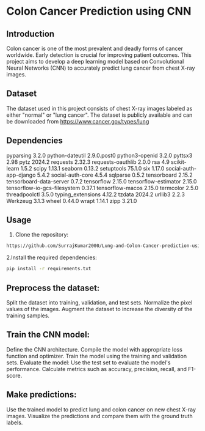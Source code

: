 # Colon Cancer Prediction using CNN

## Introduction
Colon cancer is one of the most prevalent and deadly forms of cancer worldwide. Early detection is crucial for improving patient outcomes. This project aims to develop a deep learning model based on Convolutional Neural Networks (CNN) to accurately predict lung cancer from chest X-ray images.

## Dataset
The dataset used in this project consists of chest X-ray images labeled as either "normal" or "lung cancer". The dataset is publicly available and can be downloaded from https://www.cancer.gov/types/lung

## Dependencies
pyparsing                                         3.2.0
python-dateutil                                   2.9.0.post0
python3-openid                                    3.2.0
pyttsx3                                           2.98
pytz                                              2024.2
requests                                          2.32.3
requests-oauthlib                                 2.0.0
rsa                                               4.9
scikit-learn                                      1.5.2
scipy                                             1.13.1
seaborn                                           0.13.2
setuptools                                        75.1.0
six                                               1.17.0
social-auth-app-django                            5.4.2
social-auth-core                                  4.5.4
sqlparse                                          0.5.2
tensorboard                                       2.15.2
tensorboard-data-server                           0.7.2
tensorflow                                        2.15.0
tensorflow-estimator                              2.15.0
tensorflow-io-gcs-filesystem                      0.37.1
tensorflow-macos                                  2.15.0
termcolor                                         2.5.0
threadpoolctl                                     3.5.0
typing_extensions                                 4.12.2
tzdata                                            2024.2
urllib3                                           2.2.3
Werkzeug                                          3.1.3
wheel                                             0.44.0
wrapt                                             1.14.1
zipp                                              3.21.0


## Usage
1. Clone the repository:
```bash
https://github.com/SurrajKumar2000/Lung-and-Colon-Cancer-prediction-using-CNN.git
```
2.Install the required dependencies:
```bash
pip install -r requirements.txt
```

##
## Preprocess the dataset:
Split the dataset into training, validation, and test sets.
Normalize the pixel values of the images.
Augment the dataset to increase the diversity of the training samples.

## Train the CNN model:
Define the CNN architecture.
Compile the model with appropriate loss function and optimizer.
Train the model using the training and validation sets.
Evaluate the model:
Use the test set to evaluate the model's performance.
Calculate metrics such as accuracy, precision, recall, and F1-score.

## Make predictions:
Use the trained model to predict lung and colon cancer on new chest X-ray images.
Visualize the predictions and compare them with the ground truth labels.
